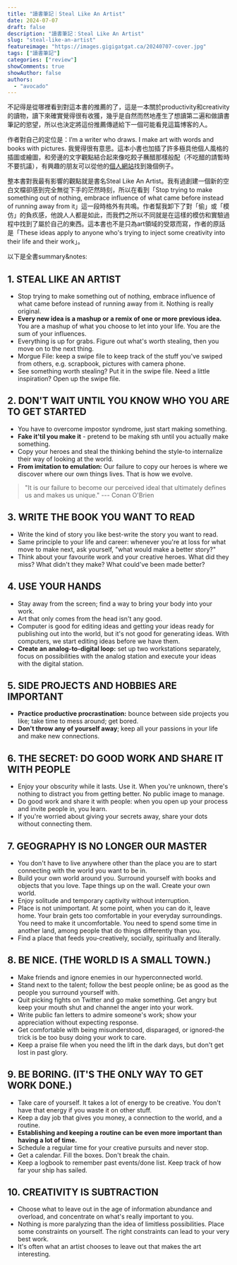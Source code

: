 ```yaml
---
title: "讀書筆記｜Steal Like An Artist"
date: 2024-07-07
draft: false
description: "讀書筆記：Steal Like An Artist"
slug: "steal-like-an-artist"
featureimage: "https://images.gigigatgat.ca/20240707-cover.jpg"
tags: ["讀書筆記"]
categories: ["review"]
showComments: true
showAuthor: false
authors:
  - "avocado"
---
```

不記得是從哪裡看到對這本書的推薦的了，這是一本關於productivity和creativity的讀物，讀下來確實覺得很有收獲，幾乎是自然而然地產生了想讀第二遍和做讀書筆記的慾望，所以也決定將這份推薦傳遞給下一個可能看見這篇博客的人。

作者對自己的定位是：I’m a writer who draws. I make art with words and books with pictures. 我覺得很有意思。這本小書也加插了許多極具他個人風格的插圖或繪圖，和旁邊的文字觀點結合起來像吃餃子蘸醋那樣般配（不吃醋的請暫時不要抗議），有興趣的朋友可以從他的[個人網站](https://austinkleon.com/steal/)找到幾個例子。

整本書對我最有影響的觀點就是書名Steal Like An Artist。我有過創建一個新的空白文檔卻感到完全無從下手的茫然時刻，所以在看到「Stop trying to make something out of nothing, embrace influence of what came before instead of running away from it」這一段時格外有共鳴。作者幫我卸下了對「偷」或「模仿」的負疚感，他說人人都是如此，而我們之所以不同就是在這樣的模仿和實驗過程中找到了屬於自己的東西。這本書也不是只為art領域的受眾而寫，作者的原話是「These ideas apply to anyone who's trying to inject some creativity into their life and their work」。

以下是全書summary&notes:
## 1. STEAL LIKE AN ARTIST
- Stop trying to make something out of nothing, embrace influence of what came before instead of running away from it. Nothing is really original. 
- **Every new idea is a mashup or a remix of one or more previous idea.** You are a mashup of what you choose to let into your life. You are the sum of your influences.
- Everything is up for grabs. Figure out what's worth stealing, then you move on to the next thing.
- Morgue File: keep a swipe file to keep track of the stuff you've swiped from others, e.g. scrapbook, pictures with camera phone. 
- See something worth stealing? Put it in the swipe file. Need a little inspiration? Open up the swipe file.
## 2. DON'T WAIT UNTIL YOU KNOW WHO YOU ARE TO GET STARTED
- You have to overcome impostor syndrome, just start making something.
- **Fake it'til you make it** - pretend to be making sth until you actually make something.
- Copy your heroes and steal the thinking behind the style-to internalize their way of looking at the world.
- **From imitation to emulation:** Our failure to copy our heroes is where we discover where our own things lives. That is how we evolve.

> "It is our failure to become our perceived ideal that ultimately defines us and makes us unique." --- Conan O'Brien
## 3. WRITE THE BOOK YOU WANT TO READ
- Write the kind of story you like best-write the story you want to read.
- Same principle to your life and career: whenever you're at loss for what move to make next, ask yourself, "what would make a better story?"
- Think about your favourite work and your creative heroes. What did they miss? What didn't they make? What could've been made better? 
## 4. USE YOUR HANDS
- Stay away from the screen; find a way to bring your body into your work.
- Art that only comes from the head isn't any good.
- Computer is good for editing ideas and getting your ideas ready for publishing out into the world, but it's not good for generating ideas. With computers, we start editing ideas before we have them.
- **Create an analog-to-digital loop:** set up two workstations separately, focus on possibilities with the analog station and execute your ideas with the digital station.
## 5. SIDE PROJECTS AND HOBBIES ARE IMPORTANT
- **Practice productive procrastination:** bounce between side projects you like; take time to mess around; get bored.
- **Don't throw any of yourself away**; keep all your passions in your life and make new connections.
## 6. THE SECRET: DO GOOD WORK AND SHARE IT WITH PEOPLE
- Enjoy your obscurity while it lasts. Use it. When you're unknown, there's nothing to distract you from getting better. No public image to manage.
- Do good work and share it with people: when you open up your process and invite people in, you learn.
- If you're worried about giving your secrets away, share your dots without connecting them.
## 7. GEOGRAPHY IS NO LONGER OUR MASTER
- You don't have to live anywhere other than the place you are to start connecting with the world you want to be in.
- Build your own world around you. Surround yourself with books and objects that you love. Tape things up on the wall. Create your own world.
- Enjoy solitude and temporary captivity without interruption.
- Place is not unimportant. At some point, when you can do it, leave home. Your brain gets too comfortable in your everyday surroundings. You need to make it uncomfortable. You need to spend some time in another land, among people that do things differently than you.
- Find a place that feeds you-creatively, socially, spiritually and literally.
## 8. BE NICE. (THE WORLD IS A SMALL TOWN.)
- Make friends and ignore enemies in our hyperconnected world.
- Stand next to the talent; follow the best people online; be as good as the people you surround yourself with.
- Quit picking fights on Twitter and go make something. Get angry but keep your mouth shut and channel the anger into your work.
- Write public fan letters to admire someone's work; show your appreciation without expecting response.
- Get comfortable with being misunderstood, disparaged, or ignored-the trick is be too busy doing your work to care.
- Keep a praise file when you need the lift in the dark days, but don't get lost in past glory.
## 9. BE BORING. (IT'S THE ONLY WAY TO GET WORK DONE.)
- Take care of yourself. It takes a lot of energy to be creative. You don't have that energy if you waste it on other stuff.
- Keep a day job that gives you money, a connection to the world, and a routine.
- **Establishing and keeping a routine can be even more important than having a lot of time.**
- Schedule a regular time for your creative pursuits and never stop.
 - Get a calendar. Fill the boxes. Don't break the chain. 
- Keep a logbook to remember past events/done list. Keep track of how far your ship has sailed.
## 10. CREATIVITY IS SUBTRACTION
- Choose what to leave out in the age of information abundance and overload, and concentrate on what's really important to you.
- Nothing is more paralyzing than the idea of limitless possibilities. Place some constraints on yourself. The right constraints can lead to your very best work.
- It's often what an artist chooses to leave out that makes the art interesting.